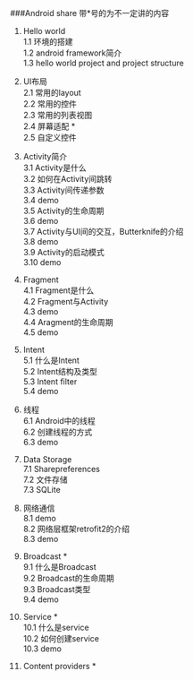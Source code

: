 ###Android share
带*号的为不一定讲的内容  
  
1. Hello world  
1.1 环境的搭建  
1.2 android framework简介  
1.3 hello world project and project structure  
  
2. UI布局  
2.1 常用的layout  
2.2 常用的控件  
2.3 常用的列表视图  
2.4 屏幕适配 *  
2.5 自定义控件  
  
3. Activity简介  
3.1 Activity是什么  
3.2 如何在Activity间跳转  
3.3 Activity间传递参数  
3.4 demo  
3.5 Activity的生命周期  
3.6 demo  
3.7 Activity与UI间的交互，Butterknife的介绍  
3.8 demo  
3.9 Activity的启动模式  
3.10 demo  
  
4. Fragment  
4.1 Fragment是什么  
4.2 Fragment与Activity  
4.3 demo  
4.4 Aragment的生命周期  
4.5 demo  
  
5. Intent  
5.1 什么是Intent  
5.2 Intent结构及类型  
5.3 Intent filter  
5.4 demo  
  
6. 线程  
6.1 Android中的线程    
6.2 创建线程的方式  
6.3 demo  
  
7. Data Storage  
7.1 Sharepreferences  
7.2 文件存储  
7.3 SQLite  
  
8. 网络通信  
8.1 demo  
8.2 网络层框架retrofit2的介绍  
8.3 demo  
  
9. Broadcast *  
9.1 什么是Broadcast  
9.2 Broadcast的生命周期  
9.3 Broadcast类型  
9.4 demo  
    
10. Service *  
10.1 什么是service  
10.2 如何创建service  
10.3 demo  
  
11. Content providers *